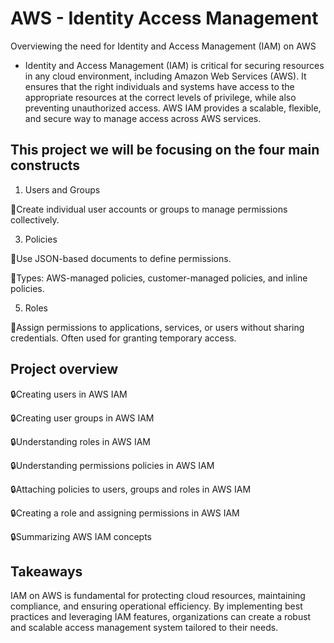 # AWS - Identity Access Management 

Overviewing the need for Identity and Access Management (IAM) on AWS
- Identity and Access Management (IAM) is critical for securing resources in any cloud environment, including Amazon Web Services (AWS). It ensures that the right individuals and systems have access to the appropriate resources at the correct levels of privilege, while also preventing unauthorized access. AWS IAM provides a scalable, flexible, and secure way to manage access across AWS services.

## This project we will be focusing on the four main constructs

1. Users and Groups

📌Create individual user accounts or groups to manage permissions collectively.

3. Policies

📌Use JSON-based documents to define permissions.

📌Types: AWS-managed policies, customer-managed policies, and inline policies.

5. Roles

📌Assign permissions to applications, services, or users without sharing credentials.
Often used for granting temporary access.


## Project overview

🔒Creating users in AWS IAM

🔒Creating user groups in AWS IAM

🔒Understanding roles in AWS IAM

🔒Understanding permissions policies in AWS IAM

🔒Attaching policies to users, groups and roles in AWS IAM

🔒Creating a role and assigning permissions in AWS IAM

🔒Summarizing AWS IAM concepts


## Takeaways

IAM on AWS is fundamental for protecting cloud resources, maintaining compliance, and ensuring operational efficiency. By implementing best practices and leveraging IAM features, organizations can create a robust and scalable access management system tailored to their needs.

